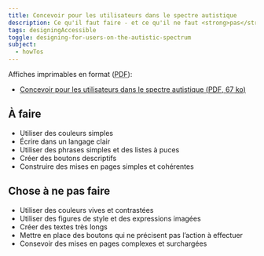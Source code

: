 ```yaml
---
title: Concevoir pour les utilisateurs dans le spectre autistique
description: Ce qu'il faut faire - et ce qu'il ne faut <strong>pas</strong> faire - lors de la conception pour les utilisateurs du spectre autistique.
tags: designingAccessible
toggle: designing-for-users-on-the-autistic-spectrum
subject:
  - howTos
---
```


Affiches imprimables en format (<abbr lang="en" title="Portable Document Format">PDF</abbr>):

- <a href="{{ rootPath }}docs/posters/SpectreAutistique-fr_2023.pdf" download>Concevoir pour les utilisateurs dans le spectre autistique (<abbr lang="en" title="Portable Document Format">PDF</abbr>, 67 <abbr title="kilo-octet">ko</abbr>)</a>

<div class="row">
<div class="col-md-6">

## <span class="fas fa-thumbs-up mrgn-rght-md" aria-hidden="true"></span> À faire

- Utiliser des couleurs simples
- Écrire dans un langage clair
- Utiliser des phrases simples et des listes à puces
- Créer des boutons descriptifs
- Construire des mises en pages simples et cohérentes

</div>
<div class="col-md-6">

## <span class="fas fa-thumbs-down mrgn-rght-md" aria-hidden="true"></span> Chose à ne pas faire

- Utiliser des couleurs vives et contrastées
- Utiliser des figures de style et des expressions imagées
- Créer des textes très longs
- Mettre en place des boutons qui ne précisent pas l’action à effectuer
- Consevoir des mises en pages complexes et surchargées

</div>
</div>
